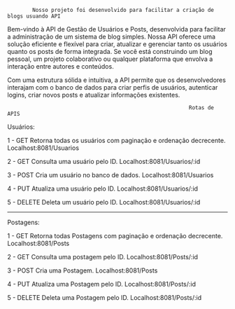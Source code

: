             Nosso projeto foi desenvolvido para facilitar a criação de blogs usuando API
Bem-vindo à API de Gestão de Usuários e Posts, desenvolvida para facilitar a administração de um sistema de blog simples. Nossa API oferece uma solução eficiente e flexível para criar, atualizar e gerenciar tanto os usuários quanto os posts de forma integrada. Se você está construindo um blog pessoal, um projeto colaborativo ou qualquer plataforma que envolva a interação entre autores e conteúdos.

Com uma estrutura sólida e intuitiva, a API permite que os desenvolvedores interajam com o banco de dados para criar perfis de usuários, autenticar logins, criar novos posts e atualizar informações existentes.


                                                              Rotas de APIS



Usuários:

1 - GET Retorna todas os usuários com paginação e ordenação decrecente.
Localhost:8081/Usuarios

2 - GET Consulta uma usuário pelo ID.
Localhost:8081/Usuarios/:id

3 - POST Cria um usuário no banco de dados.
Localhost:8081/Usuarios

4 - PUT Atualiza uma usuário pelo ID.
Localhost:8081/Usuarios/:id

5 - DELETE Deleta um usuário pelo ID.
Localhost:8081/Usuarios/:id
________________________________________________________________________________________________________________________________________________________________________________________________________

Postagens:

1 - GET Retorna todas Postagens com paginação e ordenação decrecente. 
Localhost:8081/Posts

2 - GET Consulta uma postagem pelo ID.
Localhost:8081/Posts/:id

3 - POST Cria uma Postagem.
Localhost:8081/Posts

4 - PUT Atualiza uma Postagem pelo ID.
Localhost:8081/Posts/:id

5 - DELETE Deleta uma Postagem pelo ID.
Localhost:8081/Posts/:id


